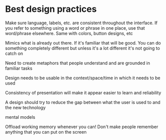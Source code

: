 # Best design practices

Make sure language, labels, etc. are consistent throughout the interface. If you refer to something using a word or phrase in one place, use that word/phrase elsewhere. Same with colors, button designs, etc

Mimics what is already out there. If it's familiar that will be good. You can do something completely different but unless it's a lot different it's not going to catch on

Need to create metaphors that people understand and are grounded in familiar tasks

Design needs to be usable in the context/space/time in which it needs to be used

Consistency of presentation will make it appear easier to learn and reliability  


A design should try to reduce the gap between what the user is used to and the new technology

mental models

Offload working memory whenever you can! Don't make people remember anything that you can put on the screen



